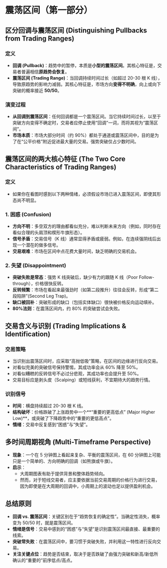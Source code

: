 # 震荡区间（第一部分）

## 区分回调与震荡区间 (Distinguishing Pullbacks from Trading Ranges)

### 定义
-   **回调 (Pullback)**：趋势中的暂停，本质是**小型的震荡区间**。其核心特征是，交易者普遍相信**原趋势会恢复**。
-   **震荡区间 (Trading Range)**：当回调持续时间过长（如超过 20-30 根 K 线），导致原趋势的影响力减弱。其核心特征是，市场方向**变得不明确**，向上或向下突破的概率接近 **50/50**。

### 演变过程
-   **从回调到震荡区间**：任何回调都是一个震荡区间。当它持续时间过长，以至于突破方向变得不确定时，交易者应停止使用“回调”一词，而将其视为“震荡区间”。
-   **市场本质**：市场大部分时间（约 90%）都处于通道或震荡区间中，目的是为了在“公平价格”附近促进最大量的交易。强势突破仅占少数时间。

## 震荡区间的两大核心特征 (The Two Core Characteristics of Trading Ranges)

### 定义
-   如果你在看图时感到以下两种情绪，必须假设市场已进入震荡区间，即使其形态尚不明显。

### 1. 困惑 (Confusion)
-   **方向不明**：多空双方的理由都看似充分，难以判断未来方向（例如，同时存在看似合理的头肩顶和楔形牛旗形态）。
-   **信号矛盾**：交易信号（K 线）通常显得矛盾或疲弱。例如，在连续强阴线后出现一个潜在的做多信号。
-   **交易艰难**：市场在区间中点花费大量时间，缺乏明确的交易机会。

### 2. 失望 (Disappointment)
-   **突破失败是常态**：强势 K 线突破后，缺少有力的跟随 K 线（Poor Follow-through），价格很快反转。
-   **反转频繁**：市场在看起来最强劲时（如第二段推升）往往会反转，形成“第二段陷阱”(Second Leg Trap)。
-   **缺口被回补**：突破形成的缺口（包括实体缺口）很快被价格反向运动填补。
-   **80%法则**：在震荡区间内，约 80% 的突破尝试会失败。

## 交易含义与识别 (Trading Implications & Identification)

### 交易策略
-   当识别出震荡区间时，应采取“高抛低吸”策略，在区间的边缘进行反向交易。
-   对看似完美的突破信号保持警惕，其成功率会从 60% 降至 50%。
-   对看似糟糕的反转信号不必过分悲观，其成功率也会提升至 50%。
-   交易目标应是剥头皮（Scalping）或短线获利，不宜期待大的趋势行情。

### 识别信号
-   **时间**：横盘持续超过 20-30 根 K 线。
-   **结构破坏**：价格跌破了上涨趋势中一个**“重要的更高低点” (Major Higher Low)**，或突破了下降趋势中的“重要的更低高点”。
-   **情绪**：交易中反复感到“困惑”与“失望”。

## 多时间周期视角 (Multi-Timeframe Perspective)

-   **现象**：一个在 5 分钟图上看起来复杂、平衡的震荡区间，在 60 分钟图上可能只是一个简单的、方向明确的回调（如熊旗或牛旗）。
-   **启示**：
    -   大周期图表有助于提供背景和整体趋势倾向。
    -   然而，对于短线交易者，应主要依据当前交易周期的价格行为进行交易，因为即使是在大周期的回调中，小周期上的波动也足以提供盈利机会。

## 总结原则
-   **回调 vs. 震荡区间**：关键区别在于“趋势恢复的确定性”。当确定性消失，概率变为 50/50 时，就是震荡区间。
-   **情绪是信号**：交易中感到的“困惑”与“失望”是识别震荡区间最直接、最重要的线索。
-   **突破常失败**：在震荡区间中，要习惯于突破失败，并利用这一特性进行反向交易。
-   **关注关键点位**：趋势是否结束，取决于是否跌破了由强力突破和新高/新低所确认的“重要的”前序低点/高点。